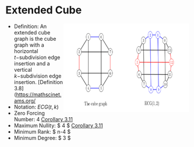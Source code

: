 # Extended Cube

<img src="../images/extended-cube.png" align="right" width="344" height="244" />

 - Definition: An extended cube graph is the cube graph with a horizontal
	 $t-$subdivision edge insertion and a vertical $k-$subdivision edge
	 insertion. [Definition 3.8](https://mathscinet.ams.org/
 - Notation: $ECG(t,k)$
 - Zero Forcing Number: $4$ [Corollary 3.11](https://mathscinet.ams.org/mathscinet-getitem?mr=4024242)
 - Maximum Nullity: $ 4 $ [Corollary 3.11](https://mathscinet.ams.org/mathscinet-getitem?mr=4024242)
 - Minimum Rank: $ n-4 $
 - Minimum Degree: $ 3 $
